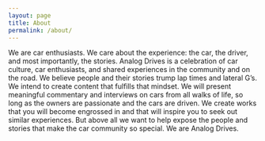 ```yaml
---
layout: page
title: About
permalink: /about/
---
```


<!-- This is the base Jekyll theme. You can find out more info about customizing your Jekyll theme, as well as basic Jekyll usage documentation at [jekyllrb.com](http://jekyllrb.com/)

You can find the source code for the Jekyll new theme at:
{% include icon-github.html username="jekyll" %} /
[minima](https://github.com/jekyll/minima)

You can find the source code for Jekyll at
{% include icon-github.html username="jekyll" %} /
[jekyll](https://github.com/jekyll/jekyll)
 -->

 We are car enthusiasts. We care about the experience: the car, the driver, and most importantly, the stories. Analog Drives is a celebration of car culture, car enthusiasts, and shared experiences in the community and on the road. We believe people and their stories trump lap times and lateral G’s. We intend to create content that fulfills that mindset. We will present meaningful commentary and interviews on cars from all walks of life, so long as the owners are passionate and the cars are driven. We create works that you will become engrossed in and that will inspire you to seek out similar experiences. But above all we want to help expose the people and stories that make the car community so special. We are Analog Drives.
